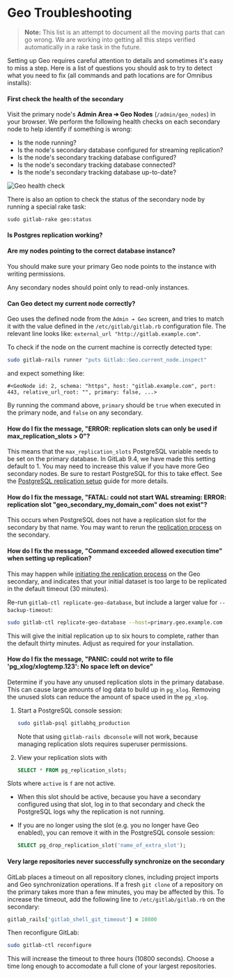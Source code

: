 # Geo Troubleshooting

>**Note:**
This list is an attempt to document all the moving parts that can go wrong.
We are working into getting all this steps verified automatically in a
rake task in the future.

Setting up Geo requires careful attention to details and sometimes it's easy to
miss a step. Here is a list of questions you should ask to try to detect
what you need to fix (all commands and path locations are for Omnibus installs):

#### First check the health of the secondary

Visit the primary node's **Admin Area ➔ Geo Nodes** (`/admin/geo_nodes`) in
your browser. We perform the following health checks on each secondary node
to help identify if something is wrong:

- Is the node running?
- Is the node's secondary database configured for streaming replication?
- Is the node's secondary tracking database configured?
- Is the node's secondary tracking database connected?
- Is the node's secondary tracking database up-to-date?

![Geo health check](img/geo-node-healthcheck.png)

There is also an option to check the status of the secondary node by running a special rake task:

```
sudo gitlab-rake geo:status
```

#### Is Postgres replication working?

#### Are my nodes pointing to the correct database instance?

You should make sure your primary Geo node points to the instance with
writing permissions.

Any secondary nodes should point only to read-only instances.

#### Can Geo detect my current node correctly?

Geo uses the defined node from the `Admin ➔ Geo` screen, and tries to match
it with the value defined in the `/etc/gitlab/gitlab.rb` configuration file.
The relevant line looks like: `external_url "http://gitlab.example.com"`.

To check if the node on the current machine is correctly detected type:

```bash
sudo gitlab-rails runner "puts Gitlab::Geo.current_node.inspect"
```

and expect something like:

```
#<GeoNode id: 2, schema: "https", host: "gitlab.example.com", port: 443, relative_url_root: "", primary: false, ...>
```

By running the command above, `primary` should be `true` when executed in
the primary node, and `false` on any secondary.

#### How do I fix the message, "ERROR:  replication slots can only be used if max_replication_slots > 0"?

This means that the `max_replication_slots` PostgreSQL variable needs to
be set on the primary database. In GitLab 9.4, we have made this setting
default to 1. You may need to increase this value if you have more Geo
secondary nodes. Be sure to restart PostgreSQL for this to take
effect. See the [PostgreSQL replication
setup](database.md#postgresql-replication) guide for more details.

#### How do I fix the message, "FATAL:  could not start WAL streaming: ERROR:  replication slot "geo_secondary_my_domain_com" does not exist"?

This occurs when PostgreSQL does not have a replication slot for the
secondary by that name. You may want to rerun the [replication
process](database.md) on the secondary.

#### How do I fix the message, "Command exceeded allowed execution time" when setting up replication?

This may happen while [initiating the replication process](database.md#step-4-initiate-the-replication-process) on the Geo secondary, and indicates that your
initial dataset is too large to be replicated in the default timeout (30 minutes).

Re-run `gitlab-ctl replicate-geo-database`, but include a larger value for
`--backup-timeout`:

```bash
sudo gitlab-ctl replicate-geo-database --host=primary.geo.example.com --slot-name=secondary_geo_example_com --backup-timeout=21600
```

This will give the initial replication up to six hours to complete, rather than
the default thirty minutes. Adjust as required for your installation.

#### How do I fix the message, "PANIC: could not write to file 'pg_xlog/xlogtemp.123': No space left on device"

Determine if you have any unused replication slots in the primary database.  This can cause large amounts of log data to build up in `pg_xlog`.
Removing the unused slots can reduce the amount of space used in the `pg_xlog`.

1. Start a PostgreSQL console session:

    ```bash
    sudo gitlab-psql gitlabhq_production
    ```

    Note that using `gitlab-rails dbconsole` will not work, because managing replication slots requires superuser permissions.

2. View your replication slots with

     ```sql
     SELECT * FROM pg_replication_slots;
     ```

Slots where `active` is `f` are not active.

- When this slot should be active, because you have a secondary configured using that slot,
log in to that secondary and check the PostgreSQL logs why the replication is not running.

- If you are no longer using the slot (e.g. you no longer have Geo enabled), you can remove it with in the PostgreSQL console session:

    ```sql
    SELECT pg_drop_replication_slot('name_of_extra_slot');
    ```

#### Very large repositories never successfully synchronize on the secondary

GitLab places a timeout on all repository clones, including project imports
and Geo synchronization operations. If a fresh `git clone` of a repository
on the primary takes more than a few minutes, you may be affected by this.
To increase the timeout, add the following line to `/etc/gitlab/gitlab.rb`
on the secondary:

```ruby
gitlab_rails['gitlab_shell_git_timeout'] = 10800
```

Then reconfigure GitLab:

```bash
sudo gitlab-ctl reconfigure
```

This will increase the timeout to three hours (10800 seconds). Choose a time
long enough to accomodate a full clone of your largest repositories.

